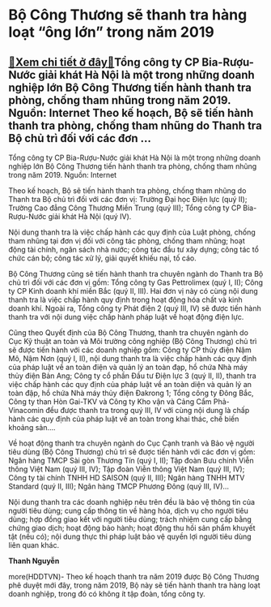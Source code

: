 Bộ Công Thương sẽ thanh tra hàng loạt “ông lớn” trong năm 2019
==============================================================

[:gift:Xem chi tiết ở đây:gift:](https://hddtvn.com/bo-cong-thuong-se-thanh-tra-hang-loat-ong-lon-trong-nam-2019/)Tổng công ty CP Bia-Rượu-Nước giải khát Hà Nội là một trong những doanh nghiệp lớn Bộ Công Thương tiến hành thanh tra phòng, chống tham nhũng trong năm 2019. Nguồn: Internet Theo kế hoạch, Bộ sẽ tiến hành thanh tra phòng, chống tham nhũng do Thanh tra Bộ chủ trì đối với các đơn …
----------------------------------------------------------------------------------------------------------------------------------------------------------------------------------------------------------------------------------------------------------------------------------------







 






 Tổng công ty CP Bia-Rượu-Nước giải khát Hà Nội là một trong những doanh nghiệp lớn Bộ Công Thương tiến hành thanh tra phòng, chống tham nhũng trong năm 2019. Nguồn: Internet 


Theo kế hoạch, Bộ sẽ tiến hành thanh tra phòng, chống tham nhũng do Thanh tra Bộ chủ trì đối với các đơn vị: Trường Đại học Điện lực (quý II); Trường Cao đẳng Công Thương Miền Trung (quý III); Tổng công ty CP Bia-Rượu-Nước giải khát Hà Nội (quý IV). 


 Nội dung thanh tra là việc chấp hành các quy định của Luật phòng, chống tham nhũng tại đơn vị đối với công tác phòng, chống tham nhũng; hoạt động tài chính, ngân sách nhà nước; công tác đầu tư xây dựng; công tác tổ chức cán bộ; công tác xử lý, giải quyết khiếu nại, tố cáo.


 Bộ Công Thương cũng sẽ tiến hành thanh tra chuyên ngành do Thanh tra Bộ chủ trì đối với các đơn vị gồm: Tổng công ty Gas Pettrolimex (quý I, II); Công ty CP Kinh doanh khí miền Bắc (quý II, III). Hai đơn vị này có cùng nội dung thanh tra là việc chấp hành quy định trong hoạt động hóa chất và kinh doanh khí. Ngoài ra, Tổng công ty Phát điện 2 (quý III, IV) sẽ được tiến hành thanh tra với nội dung việc chấp hành pháp luật về hoạt động điện lực.


 Cũng theo Quyết định của Bộ Công Thương, thanh tra chuyên ngành do Cục Kỹ thuật an toàn và Môi trường công nghiệp (Bộ Công Thương) chủ trì sẽ được tiến hành với các doanh nghiệp gồm: Công ty CP thủy điện Nậm Mô, Nậm Nơn (quý I, II), nội dung thanh tra là việc chấp hành các quy định của pháp luật về an toàn điện và quản lý an toàn đạp, hồ chứa Nhà máy thủy điện Bản Ang; Công ty cổ phần Đầu tư Điện lực 3 (quý II, II), thanh tra việc chấp hành các quy định của pháp luật về an toàn diện và quản lý an toàn đập, hồ chứa Nhà máy thủy điện Đakrong 1; Tổng công ty Đông Bắc, Công ty than Hòn Gai-TKV và Công ty Kho vận và Cảng Cẩm Phả-Vinacomin đều được thanh tra trong quý III, IV với cùng nội dung là chấp hành các quy định của pháp luật về an toàn trong khai thác, chế biến khoảng sản….


 Về hoạt động thanh tra chuyên ngành do Cục Cạnh tranh và Bảo vệ người tiêu dùng (Bộ Công Thương) chủ trì sẽ được tiến hành với các đơn vị gồm: Ngân hàng TMCP Sài gòn Thương Tín (quý I, II); Tập đoàn Bưu chính Viễn thông Việt Nam (quý III, IV); Tập đoàn Viễn thông Việt Nam (quý III, IV); Công ty tài chính TNHH HD SAISON (quý II, III); Ngân hàng TNHH MTV Standard (quý II, III); Ngân hàng TMCP Phương Đông (quý III, IV)…


 Nội dung thanh tra các doanh nghiệp nêu trên đều là bảo vệ thông tin của người tiêu dùng; cung cấp thông tin về hàng hóa, dịch vụ cho người tiêu dùng; hợp đồng giao kết với người tiêu dùng; trách nhiệm cung cấp bằng chứng giao dịch; hoạt động bảo hành; hoạt động thu hồi sản phẩm khuyết tật (nếu có); nội dung thực thi pháp luật bảo vệ quyền lợi người tiêu dùng liên quan khác.






**Thanh Nguyễn**



more(HDDTVN)- Theo kế hoạch thanh tra năm 2019 được Bộ Công Thương phê duyệt mới đây, trong năm 2019, Bộ này sẽ tiến hành thanh tra hàng loạt doanh nghiệp, trong đó có không ít tập đoàn, tổng công ty.

